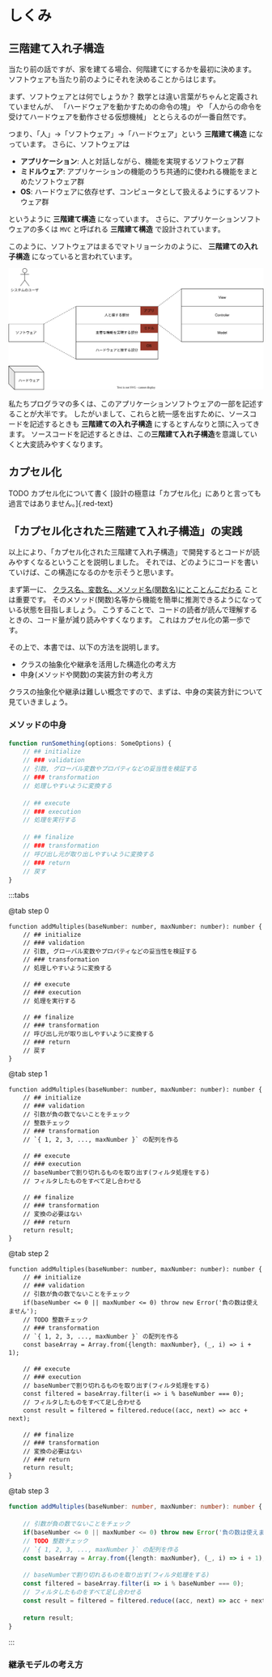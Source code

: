 # しくみ

## 三階建て入れ子構造

当たり前の話ですが、家を建てる場合、何階建てにするかを最初に決めます。
ソフトウェアも当たり前のようにそれを決めることからはじます。

まず、ソフトウェアとは何でしょうか？
数学とは違い言葉がちゃんと定義されていませんが、
「ハードウェアを動かすための命令の塊」
や
「人からの命令を受けてハードウェアを動作させる仮想機械」
ととらえるのが一番自然です。

つまり、「人」→「ソフトウェア」→「ハードウェア」という **三階建て構造** になっています。
さらに、ソフトウェアは

* **アプリケーション**: 人と対話しながら、機能を実現するソフトウェア群
* **ミドルウェア**: アプリケーションの機能のうち共通的に使われる機能をまとめたソフトウェア群
* **OS**: ハードウェアに依存せず、コンピュータとして扱えるようにするソフトウェア群

というように **三階建て構造** になっています。
さらに、アプリケーションソフトウェアの多くは `MVC` と呼ばれる **三階建て構造** で設計されています。

このように、ソフトウェアはまるでマトリョーシカのように、 **三階建ての入れ子構造** になっていると言われています。

![三階建て構造](../../assets/img/technical_3layer_structure.drawio.svg)

私たちプログラマの多くは、このアプリケーションソフトウェアの一部を記述することが大半です。
したがいまして、これらと統一感を出すために、ソースコードを記述するときも **三階建ての入れ子構造** にするとすんなりと頭に入ってきます。
ソースコードを記述するときは、この**三階建て入れ子構造**を意識していくと大変読みやすくなります。

## カプセル化

TODO カプセル化について書く
[設計の極意は「カプセル化」にありと言っても過言ではありません。]{.red-text}


## 「カプセル化された三階建て入れ子構造」の実践

以上により、「カプセル化された三階建て入れ子構造」で開発するとコードが読みやすくなるということを説明しました。
それでは、どのようにコードを書いていけば、この構造になるのかを示そうと思います。

まず第一に、
[クラス名、変数名、メソッド名(関数名)にとことんこだわる](./naming.md)
ことは重要です。
そのメソッド(関数)名等から機能を簡単に推測できるようになっている状態を目指しましょう。
こうすることで、コードの読者が読んで理解するときの、コード量が減り読みやすくなります。
これはカプセル化の第一歩です。

その上で、本書では、以下の方法を説明します。

* クラスの抽象化や継承を活用した構造化の考え方
* 中身(メソッドや関数)の実装方針の考え方

クラスの抽象化や継承は難しい概念ですので、まずは、中身の実装方針について見ていきましょう。

### メソッドの中身

```typescript
function runSomething(options: SomeOptions) {
    // ## initialize
    // ### validation
    // 引数, グローバル変数やプロパティなどの妥当性を検証する 
    // ### transformation
    // 処理しやすいように変換する 

    // ## execute
    // ### execution
    // 処理を実行する

    // ## finalize
    // ### transformation
    // 呼び出し元が取り出しやすいように変換する
    // ### return
    // 戻す
}
```

:::tabs

@tab step 0

```typescript{1}
function addMultiples(baseNumber: number, maxNumber: number): number {
    // ## initialize
    // ### validation
    // 引数, グローバル変数やプロパティなどの妥当性を検証する 
    // ### transformation
    // 処理しやすいように変換する 

    // ## execute
    // ### execution
    // 処理を実行する

    // ## finalize
    // ### transformation
    // 呼び出し元が取り出しやすいように変換する
    // ### return
    // 戻す
}
```

@tab step 1

```typescript{5-6,12,17-18,23,27}
function addMultiples(baseNumber: number, maxNumber: number): number {
    // ## initialize
    // ### validation
    // 引数が負の数でないことをチェック
    // 整数チェック
    // ### transformation
    // `{ 1, 2, 3, ..., maxNumber }` の配列を作る

    // ## execute
    // ### execution
    // baseNumberで割り切れるものを取り出す(フィルタ処理をする)
    // フィルタしたものをすべて足し合わせる

    // ## finalize
    // ### transformation
    // 変換の必要はない
    // ### return
    return result;
}
```

@tab step 2

```typescript{6,7,14,20,22,31}
function addMultiples(baseNumber: number, maxNumber: number): number {
    // ## initialize
    // ### validation
    // 引数が負の数でないことをチェック
    if(baseNumber <= 0 || maxNumber <= 0) throw new Error('負の数は使えません');
    // TODO 整数チェック
    // ### transformation
    // `{ 1, 2, 3, ..., maxNumber }` の配列を作る
    const baseArray = Array.from({length: maxNumber}, (_, i) => i + 1);

    // ## execute
    // ### execution
    // baseNumberで割り切れるものを取り出す(フィルタ処理をする)
    const filtered = baseArray.filter(i => i % baseNumber === 0);
    // フィルタしたものをすべて足し合わせる
    const result = filtered = filtered.reduce((acc, next) => acc + next);

    // ## finalize
    // ### transformation
    // 変換の必要はない
    // ### return
    return result;
}
```

@tab step 3

```typescript
function addMultiples(baseNumber: number, maxNumber: number): number {

    // 引数が負の数でないことをチェック
    if(baseNumber <= 0 || maxNumber <= 0) throw new Error('負の数は使えません');
    // TODO 整数チェック
    // `{ 1, 2, 3, ..., maxNumber }` の配列を作る
    const baseArray = Array.from({length: maxNumber}, (_, i) => i + 1);

    // baseNumberで割り切れるものを取り出す(フィルタ処理をする)
    const filtered = baseArray.filter(i => i % baseNumber === 0);
    // フィルタしたものをすべて足し合わせる
    const result = filtered = filtered.reduce((acc, next) => acc + next);

    return result;
}
```

:::

### 継承モデルの考え方
